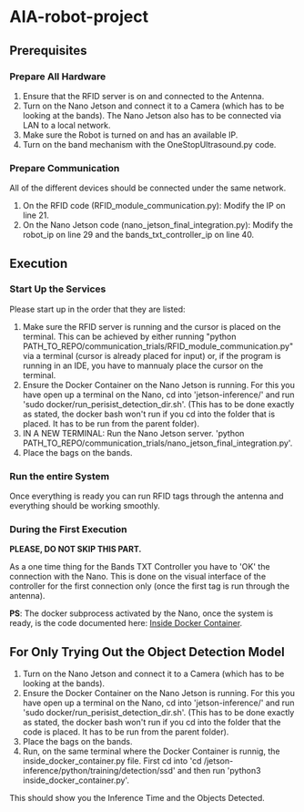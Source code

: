 # AIA-robot-project

## Prerequisites

### Prepare All Hardware

1. Ensure that the RFID server is on and connected to the Antenna. 
2. Turn on the Nano Jetson and connect it to a Camera (which has to be looking at the bands). The Nano Jetson also has to be connected via LAN to a local network.
3. Make sure the Robot is turned on and has an available IP.
4. Turn on the band mechanism with the OneStopUltrasound.py code.

### Prepare Communication

All of the different devices should be connected under the same network. 

1. On the RFID code (RFID_module_communication.py): Modify the IP on line 21.
2. On the Nano Jetson code (nano_jetson_final_integration.py): Modify the robot_ip on line 29 and the bands_txt_controller_ip on line 40.

## Execution

### Start Up the Services

Please start up in the order that they are listed: 

1. Make sure the RFID server is running and the cursor is placed on the terminal. 
This can be achieved by either running "python PATH_TO_REPO/communication_trials/RFID_module_communication.py" via a terminal (cursor is already placed for input) 
or, if the program is running in an IDE, you have to mannualy place the cursor on the terminal.
2. Ensure the Docker Container on the Nano Jetson is running. For this you have open up a terminal on the Nano, cd into 'jetson-inference/' and run 'sudo docker/run_perisist_detection_dir.sh'. (This has to be done exactly as stated, the docker bash won't run if you cd into the folder that is placed. It has to be run from the parent folder).
3. IN A NEW TERMINAL: Run the Nano Jetson server. 'python PATH_TO_REPO/communication_trials/nano_jetson_final_integration.py'.
4. Place the bags on the bands.

### Run the entire System

Once everything is ready you can run RFID tags through the antenna and everything should be working smoothly.

### During the First Execution

**PLEASE, DO NOT SKIP THIS PART.**

As a one time thing for the Bands TXT Controller you have to 'OK' the connection with the Nano. This is done on the visual interface of the controller for the first connection only (once the first tag is run through the antenna).

**PS**: The docker subprocess activated by the Nano, once the system is ready, is the code documented here: [Inside Docker Container](https://github.com/aa-rodriguezv/pytorch-ssd-modified-AIA-thesis/blob/master/inside_docker_container_final.py).


## For Only Trying Out the Object Detection Model

1. Turn on the Nano Jetson and connect it to a Camera (which has to be looking at the bands).
2. Ensure the Docker Container on the Nano Jetson is running. For this you have open up a terminal on the Nano, cd into 'jetson-inference/' and run 'sudo docker/run_perisist_detection_dir.sh'. (This has to be done exactly as stated, the docker bash won't run if you cd into the folder that the code is placed. It has to be run from the parent folder).
3. Place the bags on the bands.
4. Run, on the same terminal where the Docker Container is runnig, the inside_docker_container.py file. First cd into 'cd /jetson-inference/python/training/detection/ssd' and then run 'python3 inside_docker_container.py'. 

This should show you the Inference Time and the Objects Detected.






